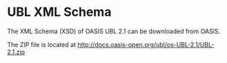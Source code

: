 # UBL XML Schema

The XML Schema (XSD) of OASIS UBL 2.1 can be downloaded from OASIS.

The ZIP file is located at http://docs.oasis-open.org/ubl/os-UBL-2.1/UBL-2.1.zip
